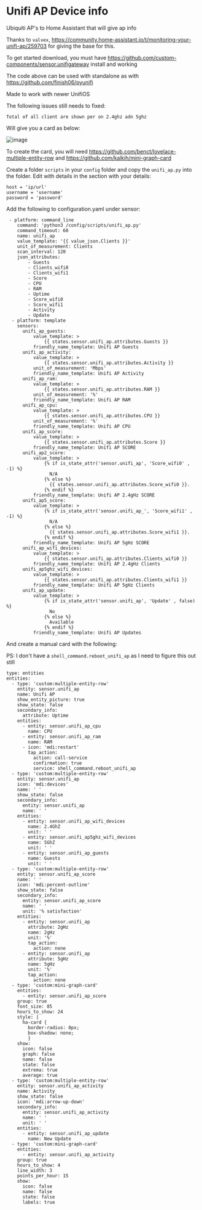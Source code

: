 # Unifi AP Device info
Ubiquiti AP's to Home Assistant that will give ap info

Thanks to `valvex`, https://community.home-assistant.io/t/monitoring-your-unifi-ap/259703 for giving the base for this.

To get started download, you must have https://github.com/custom-components/sensor.unifigateway install and working

The code above can be used with standalone as with https://github.com/finish06/pyunifi

Made to work with newer UnifiOS

The following issues still needs to fixed:

```
Total of all client are shown per on 2.4ghz adn 5ghz
```

Will give you a card as below:

![image](https://github.com/w1tw0lf/Unifi-AP-Device-info/blob/main/images/unif_ap_info.png)

To create the card, you will need https://github.com/benct/lovelace-multiple-entity-row and https://github.com/kalkih/mini-graph-card

Create a folder `scripts` in your `config` folder and copy the `unifi_ap.py` into the folder. Edit with details in the section with your details:

```
host = 'ip/url'
username = 'username'
password = 'password'
```

Add the following to configuration.yaml under sensor:

```
 - platform: command_line
    command: 'python3 /config/scripts/unifi_ap.py'
    command_timeout: 60
    name: unifi_ap
    value_template: '{{ value_json.Clients }}'
    unit_of_measurement: Clients
    scan_interval: 120
    json_attributes:
        - Guests
        - Clients_wifi0
        - Clients_wifi1
        - Score  
        - CPU
        - RAM
        - Uptime
        - Score_wifi0
        - Score_wifi1
        - Activity
        - Update
  - platform: template
    sensors:  
      unifi_ap_guests:
          value_template: >
              {{ states.sensor.unifi_ap.attributes.Guests }}
          friendly_name_template: Unifi AP Guests    
      unifi_ap_activity:
          value_template: >
              {{ states.sensor.unifi_ap.attributes.Activity }}
          unit_of_measurement: 'Mbps'
          friendly_name_template: Unifi AP Activity      
      unifi_ap_ram:
          value_template: >
              {{ states.sensor.unifi_ap.attributes.RAM }}
          unit_of_measurement: '%'
          friendly_name_template: Unifi AP RAM    
      unifi_ap_cpu:
          value_template: >
              {{ states.sensor.unifi_ap.attributes.CPU }}
          unit_of_measurement: '%'
          friendly_name_template: Unifi AP CPU
      unifi_ap_score:
          value_template: >
              {{ states.sensor.unifi_ap.attributes.Score }}
          friendly_name_template: Unifi AP SCORE
      unifi_ap2_score:
          value_template: >
              {% if is_state_attr('sensor.unifi_ap', 'Score_wifi0' , -1) %}
                N/A
              {% else %}
                {{ states.sensor.unifi_ap.attributes.Score_wifi0 }}.
              {% endif %}
          friendly_name_template: Unifi AP 2.4gHz SCORE
      unifi_ap5_score:
          value_template: >
              {% if is_state_attr('sensor.unifi_ap_', 'Score_wifi1' , -1) %}
                N/A
              {% else %}
                {{ states.sensor.unifi_ap.attributes.Score_wifi1 }}.
              {% endif %}
          friendly_name_template: Unifi AP 5gHz SCORE
      unifi_ap_wifi_devices:
          value_template: >
              {{ states.sensor.unifi_ap.attributes.Clients_wifi0 }}
          friendly_name_template: Unifi AP 2.4gHz Clients
      unifi_ap5ghz_wifi_devices:
          value_template: >
              {{ states.sensor.unifi_ap.attributes.Clients_wifi1 }}
          friendly_name_template: Unifi AP 5gHz Clients
      unifi_ap_update:
          value_template: >
              {% if is_state_attr('sensor.unifi_ap', 'Update' , false) %}
                No
              {% else %}
                Available
              {% endif %}
          friendly_name_template: Unifi AP Updates          
```

And create a manual card with the following:

PS: I don't have a `shell_command.reboot_unifi_ap` as I need to figure this out still

```
type: entities
entities:
  - type: 'custom:multiple-entity-row'
    entity: sensor.unifi_ap
    name: Unifi AP
    show_entity_picture: true
    show_state: false
    secondary_info:
      attribute: Uptime
    entities:
      - entity: sensor.unifi_ap_cpu
        name: CPU
      - entity: sensor.unifi_ap_ram
        name: RAM
      - icon: 'mdi:restart'
        tap_action:
          action: call-service
          confirmation: true
          service: shell_command.reboot_unifi_ap
  - type: 'custom:multiple-entity-row'
    entity: sensor.unifi_ap
    icon: 'mdi:devices'
    name: ' '
    show_state: false
    secondary_info:
      entity: sensor.unifi_ap
      name: ' '
    entities:
      - entity: sensor.unifi_ap_wifi_devices
        name: 2.4GhZ
        unit: ' '
      - entity: sensor.unifi_ap5ghz_wifi_devices
        name: 5GhZ
        unit: ' '
      - entity: sensor.unifi_ap_guests
        name: Guests
        unit: ' '
  - type: 'custom:multiple-entity-row'
    entity: sensor.unifi_ap_score
    name: ' '
    icon: 'mdi:percent-outline'
    show_state: false
    secondary_info:
      entity: sensor.unifi_ap_score
      name: ' '
      unit: '% satisfaction'
    entities:
      - entity: sensor.unifi_ap
        attribute: 2gHz
        name: 2gHz
        unit: '%'
        tap_action:
          action: none
      - entity: sensor.unifi_ap
        attribute: 5gHz
        name: 5gHz
        unit: '%'
        tap_action:
          action: none
  - type: 'custom:mini-graph-card'
    entities:
      - entity: sensor.unifi_ap_score
    group: true
    font_size: 85
    hours_to_show: 24
    style: |
      ha-card {
        border-radius: 0px;
        box-shadow: none;
        } 
    show:
      icon: false
      graph: false
      name: false
      state: false
      extrema: true
      average: true
  - type: 'custom:multiple-entity-row'
    entity: sensor.unifi_ap_activity
    name: Activity
    show_state: false
    icon: 'mdi:arrow-up-down'
    secondary_info:
      entity: sensor.unifi_ap_activity
      name: ' '
      unit: ' '
    entities:
      - entity: sensor.unifi_ap_update
        name: New Update
  - type: 'custom:mini-graph-card'
    entities:
      - entity: sensor.unifi_ap_activity
    group: true
    hours_to_show: 4
    line_width: 3
    points_per_hour: 15
    show:
      icon: false
      name: false
      state: false
      labels: true
```
